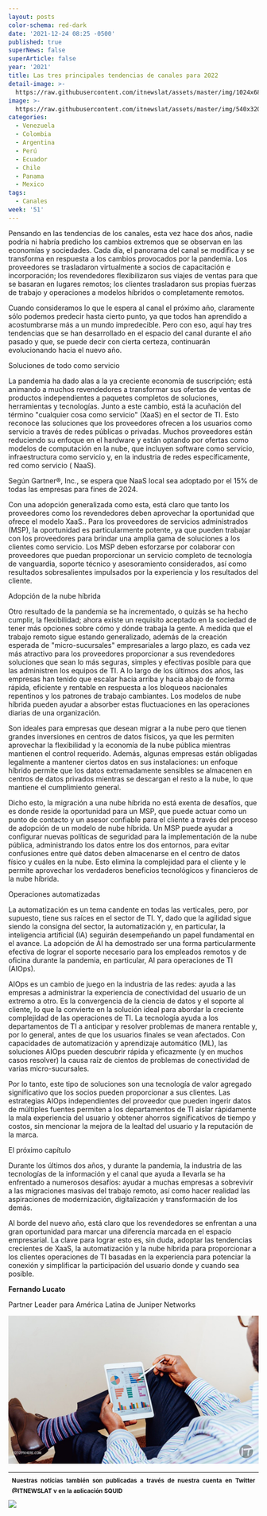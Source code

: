 ```yaml
---
layout: posts
color-schema: red-dark
date: '2021-12-24 08:25 -0500'
published: true
superNews: false
superArticle: false
year: '2021'
title: Las tres principales tendencias de canales para 2022
detail-image: >-
  https://raw.githubusercontent.com/itnewslat/assets/master/img/1024x680/Canales-g.jpg
image: >-
  https://raw.githubusercontent.com/itnewslat/assets/master/img/540x320/Canales-p.jpg
categories:
  - Venezuela
  - Colombia
  - Argentina
  - Perú
  - Ecuador
  - Chile
  - Panama
  - Mexico
tags:
  - Canales
week: '51'
---
```

Pensando en las tendencias de los canales, esta vez hace dos años, nadie podría ni habría predicho los cambios extremos que se observan en las economías y sociedades. Cada día, el panorama del canal se modifica y se transforma en respuesta a los cambios provocados por la pandemia. Los proveedores se trasladaron virtualmente a socios de capacitación e incorporación; los revendedores flexibilizaron sus viajes de ventas para que se basaran en lugares remotos; los clientes trasladaron sus propias fuerzas de trabajo y operaciones a modelos híbridos o completamente remotos.
 
Cuando consideramos lo que le espera al canal el próximo año, claramente sólo podemos predecir hasta cierto punto, ya que todos han aprendido a acostumbrarse más a un mundo impredecible. Pero con eso, aquí hay tres tendencias que se han desarrollado en el espacio del canal durante el año pasado y que, se puede decir con cierta certeza, continuarán evolucionando hacia el nuevo año.
 
Soluciones de todo como servicio
 
La pandemia ha dado alas a la ya creciente economía de suscripción; está animando a muchos revendedores a transformar sus ofertas de ventas de productos independientes a paquetes completos de soluciones, herramientas y tecnologías. Junto a este cambio, está la acuñación del término "cualquier cosa como servicio" (XaaS) en el sector de TI. Esto reconoce las soluciones que los proveedores ofrecen a los usuarios como servicio a través de redes públicas o privadas. Muchos proveedores están reduciendo su enfoque en el hardware y están optando por ofertas como modelos de computación en la nube, que incluyen software como servicio, infraestructura como servicio y, en la industria de redes específicamente, red como servicio ( NaaS).
 
Según Gartner®, Inc., se espera que NaaS local sea adoptado por el 15% de todas las empresas para fines de 2024. 
 
Con una adopción generalizada como esta, está claro que tanto los proveedores como los revendedores deben aprovechar la oportunidad que ofrece el modelo XaaS.. Para los proveedores de servicios administrados (MSP), la oportunidad es particularmente potente, ya que pueden trabajar con los proveedores para brindar una amplia gama de soluciones a los clientes como servicio. Los MSP deben esforzarse por colaborar con proveedores que puedan proporcionar un servicio completo de tecnología de vanguardia, soporte técnico y asesoramiento considerados, así como resultados sobresalientes impulsados por la experiencia y los resultados del cliente.
 
Adopción de la nube híbrida
 
Otro resultado de la pandemia se ha incrementado, o quizás se ha hecho cumplir, la flexibilidad; ahora existe un requisito aceptado en la sociedad de tener más opciones sobre cómo y dónde trabaja la gente. A medida que el trabajo remoto sigue estando generalizado, además de la creación esperada de "micro-sucursales" empresariales a largo plazo, es cada vez más atractivo para los proveedores proporcionar a sus revendedores soluciones que sean lo más seguras, simples y efectivas posible para que las administren los equipos de TI. A lo largo de los últimos dos años, las empresas han tenido que escalar hacia arriba y hacia abajo de forma rápida, eficiente y rentable en respuesta a los bloqueos nacionales repentinos y los patrones de trabajo cambiantes. Los modelos de nube híbrida pueden ayudar a absorber estas fluctuaciones en las operaciones diarias de una organización.
 
Son ideales para empresas que desean migrar a la nube pero que tienen grandes inversiones en centros de datos físicos, ya que les permiten aprovechar la flexibilidad y la economía de la nube pública mientras mantienen el control requerido. Además, algunas empresas están obligadas legalmente a mantener ciertos datos en sus instalaciones: un enfoque híbrido permite que los datos extremadamente sensibles se almacenen en centros de datos privados mientras se descargan el resto a la nube, lo que mantiene el cumplimiento general.
 
Dicho esto, la migración a una nube híbrida no está exenta de desafíos, que es donde reside la oportunidad para un MSP, que puede actuar como un punto de contacto y un asesor confiable para el cliente a través del proceso de adopción de un modelo de nube híbrida. Un MSP puede ayudar a configurar nuevas políticas de seguridad para la implementación de la nube pública, administrando los datos entre los dos entornos, para evitar confusiones entre qué datos deben almacenarse en el centro de datos físico y cuáles en la nube. Esto elimina la complejidad para el cliente y le permite aprovechar los verdaderos beneficios tecnológicos y financieros de la nube híbrida.
 
Operaciones automatizadas
 
La automatización es un tema candente en todas las verticales, pero, por supuesto, tiene sus raíces en el sector de TI. Y, dado que la agilidad sigue siendo la consigna del sector, la automatización y, en particular, la inteligencia artificial (IA) seguirán desempeñando un papel fundamental en el avance. La adopción de AI ha demostrado ser una forma particularmente efectiva de lograr el soporte necesario para los empleados remotos y de oficina durante la pandemia, en particular, AI para operaciones de TI (AIOps).
 
AIOps es un cambio de juego en la industria de las redes: ayuda a las empresas a administrar la experiencia de conectividad del usuario de un extremo a otro. Es la convergencia de la ciencia de datos y el soporte al cliente, lo que la convierte en la solución ideal para abordar la creciente complejidad de las operaciones de TI. La tecnología ayuda a los departamentos de TI a anticipar y resolver problemas de manera rentable y, por lo general, antes de que los usuarios finales se vean afectados. Con capacidades de automatización y aprendizaje automático (ML), las soluciones AIOps pueden descubrir rápida y eficazmente (y en muchos casos resolver) la causa raíz de cientos de problemas de conectividad de varias micro-sucursales.
 
Por lo tanto, este tipo de soluciones son una tecnología de valor agregado significativo que los socios pueden proporcionar a sus clientes. Las estrategias AIOps independientes del proveedor que pueden ingerir datos de múltiples fuentes permiten a los departamentos de TI aislar rápidamente la mala experiencia del usuario y obtener ahorros significativos de tiempo y costos, sin mencionar la mejora de la lealtad del usuario y la reputación de la marca.
 

El próximo capítulo
 
Durante los últimos dos años, y durante la pandemia, la industria de las tecnologías de la información y el canal que ayuda a llevarla se ha enfrentado a numerosos desafíos: ayudar a muchas empresas a sobrevivir a las migraciones masivas del trabajo remoto, así como hacer realidad las aspiraciones de modernización, digitalización y transformación de los demás. 
 
Al borde del nuevo año, está claro que los revendedores se enfrentan a una gran oportunidad para marcar una diferencia marcada en el espacio empresarial. La clave para lograr esto es, sin duda, adoptar las tendencias crecientes de XaaS, la automatización y la nube híbrida para proporcionar a los clientes operaciones de TI basadas en la experiencia para potenciar la conexión y simplificar la participación del usuario donde y cuando sea posible.


**Fernando Lucato**

Partner Leader para América Latina de Juniper Networks

![](https://raw.githubusercontent.com/itnewslat/assets/master/img/540x320/Canales-p.jpg)

<table style="height: 42px;" width="569">
<tbody>
<tr>
<td style="text-align: justify;"><sub><strong>Nuestras noticias también son publicadas a través de nuestra cuenta en Twitter <a href="https://twitter.com/itnewslat?lang=es">@ITNEWSLAT</a> y en la aplicación <a href="https://squidapp.co/en/">SQUID</a></strong></sub></td>
</tr>
</tbody>
</table>

<img src="https://tracker.metricool.com/c3po.jpg?hash=56f88a41e39ab42c063cc51676587a04"/>
